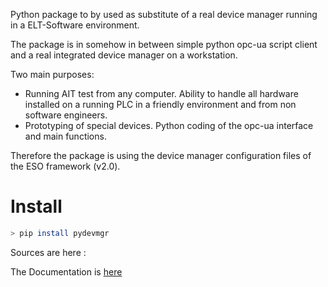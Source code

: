 Python package to by used as substitute of a real device manager running in a ELT-Software environment. 

The package is in somehow in between simple python opc-ua script client and a real integrated device manager on a workstation.  

Two main purposes: 

- Running AIT test from any computer. Ability to handle all hardware installed on a running PLC in a friendly environment and from non software engineers.
- Prototyping of special devices. Python coding of the opc-ua interface and main functions. 

Therefore the package is using the device manager configuration files of the ESO framework (v2.0). 

# Install

```bash
> pip install pydevmgr 
```

Sources are here : 



The Documentation is [here](http://www.efisoft.fr/documentation/efisoft/pydevmgr/pydevmgr.html) 


